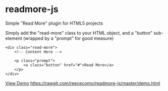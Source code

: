 # readmore-js
Simple "Read More" plugin for HTML5 projects

Simply add the "read-more" class to your HTML object, and a "button" sub-element (wrapped by a "prompt" for good measure)

    <div class="read-more">
        <!-- Content Here -->
        
        <p class="prompt">
            <a class="button" href="#">Read More</a>
        </p>
    </div>

[View Demo](https://rawgit.com/reececomo/readmore-js/master/demo.html)
https://rawgit.com/reececomo/readmore-js/master/demo.html
